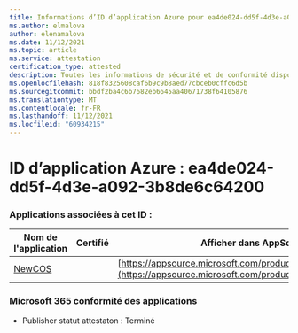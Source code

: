 ```yaml
---
title: Informations d’ID d’application Azure pour ea4de024-dd5f-4d3e-a092-3b8de6c64200
ms.author: elmalova
author: elenamalova
ms.date: 11/12/2021
ms.topic: article
ms.service: attestation
certification_type: attested
description: Toutes les informations de sécurité et de conformité disponibles pour ea4de024-dd5f-4d3e-a092-3b8de6c64200.
ms.openlocfilehash: 818f8325608caf6b9c9b8aed77cbceb0cffc6d5b
ms.sourcegitcommit: bbdf2ba4c6b7682eb6645aa40671738f64105876
ms.translationtype: MT
ms.contentlocale: fr-FR
ms.lasthandoff: 11/12/2021
ms.locfileid: "60934215"
---
```

# <a name="azure-app-id-ea4de024-dd5f-4d3e-a092-3b8de6c64200"></a>ID d’application Azure : ea4de024-dd5f-4d3e-a092-3b8de6c64200


### <a name="apps-associated-with-this-id"></a>Applications associées à cet ID :
| **Nom de l'application** | **Certifié** | **Afficher dans AppSource** |
|--------------|---------------|-----------------------|
| [NewCOS](https://docs.microsoft.com/microsoft-365-app-certification/forward/WA200001104) |  | [https://appsource.microsoft.com/product/office/WA200001104](https://appsource.microsoft.com/product/office/WA200001104) |

### <a name="microsoft-365-app-compliance-status"></a>Microsoft 365 conformité des applications
- Publisher statut attestaton : Terminé
